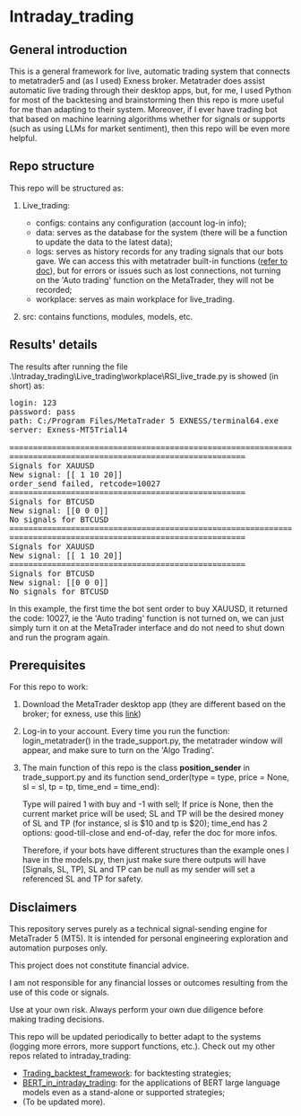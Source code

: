 # Intraday_trading

## General introduction

This is a general framework for live, automatic trading system that connects to metatrader5 and (as I used) Exness broker. Metatrader does assist automatic live trading through their desktop apps, but, for me, I used Python for most of the backtesing and brainstorming then this repo is more useful for me than adapting to their system. Moreover, if I ever have trading bot that based on machine learning algorithms whether for signals or supports (such as using LLMs for market sentiment), then this repo will be even more helpful.

## Repo structure

This repo will be structured as:

1. Live_trading: 
    * configs: contains any configuration (account log-in info);
    * data: serves as the database for the system (there will be a function to update the data to the latest data);
    * logs: serves as history records for any trading signals that our bots gave. We can access this with metatrader built-in functions ([refer to doc](https://www.mql5.com/en/docs/python_metatrader5/mt5historydealsget_py)), but for errors or issues such as lost connections, not turning on the 'Auto trading' function on the MetaTrader, they will not be recorded;
    * workplace: serves as main workplace for live_trading.

2. src: contains functions, modules, models, etc.

## Results' details

The results after running the file .\Intraday_trading\Live_trading\workplace\RSI_live_trade.py is showed (in short) as:
<pre>
login: 123
password: pass
path: C:/Program Files/MetaTrader 5 EXNESS/terminal64.exe
server: Exness-MT5Trial14

====================================================================================================
==================================================
Signals for XAUUSD
New signal: [[ 1 10 20]]
order_send failed, retcode=10027
==================================================
Signals for BTCUSD
New signal: [[0 0 0]]
No signals for BTCUSD
====================================================================================================
==================================================
Signals for XAUUSD
New signal: [[ 1 10 20]]
==================================================
Signals for BTCUSD
New signal: [[0 0 0]]
No signals for BTCUSD
</pre>

In this example, the first time the bot sent order to buy XAUUSD, it returned the code: 10027, ie the 'Auto trading' function is not turned on, we can just simply turn it on at the MetaTrader interface and do not need to shut down and run the program again.

## Prerequisites

For this repo to work:
1. Download the MetaTrader desktop app (they are different based on the broker; for exness, use this [link](https://expness.com/mt5/#:~:text=There%20is%20a%20direct%20link%20to%20download%20metatrader,terminals%20and%20find%20links%20to%20the%20installation%20files.))

2. Log-in to your account. Every time you run the function: login_metatrader() in the trade_support.py, the metatrader window will appear, and make sure to turn on the 'Algo Trading'.

3. The main function of this repo is the class **position_sender** in trade_support.py and its function send_order(type = type, price = None, sl = sl, tp = tp, time_end = time_end):

    Type will paired 1 with buy and -1 with sell; 
    If price is None, then the current market price will be used;
    SL and TP will be the desired money of SL and TP (for instance, sl is $10 and tp is $20);
    time_end has 2 options: good-till-close and end-of-day, refer the doc for more infos.

    Therefore, if your bots have different structures than the example ones I have in the models.py, then just make sure there outputs will have [Signals, SL, TP], SL and TP can be null as my sender will set a referenced SL and TP for safety.

## Disclaimers

This repository serves purely as a technical signal-sending engine for MetaTrader 5 (MT5). It is intended for personal engineering exploration and automation purposes only.

This project does not constitute financial advice.

I am not responsible for any financial losses or outcomes resulting from the use of this code or signals.

Use at your own risk. Always perform your own due diligence before making trading decisions.

This repo will be updated periodically to better adapt to the systems (logging more errors, more support functions, etc.).
Check out my other repos related to intraday_trading:
* [Trading_backtest_framework](https://github.com/AnhTNguyenBlank/Trading_backtest_framework): for backtesting strategies;
* [BERT_in_intraday_trading](https://github.com/AnhTNguyenBlank/BERT_in_intraday_trading): for the applications of BERT large language models even as a stand-alone or supported strategies;
* (To be updated more).